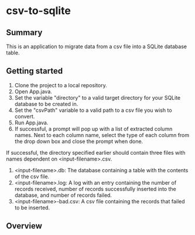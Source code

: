 # csv-to-sqlite

## Summary
This is an application to migrate data from a csv file into a SQLite database table.
## Getting started
1) Clone the project to a local repository.
2) Open App.java.
3) Set the variable "directory" to a valid target directory for your SQLite database to be created in.
4) Set the "csvPath" variable to a valid path to a csv file you wish to convert.
5) Run App.java.
6) If successful, a prompt will pop up with a list of extracted column names. Next to each column name, select the type of each column from the drop down box and close the prompt when done.

If successful, the directory specified earlier should contain three files with names dependent on \<input-filename\>.csv.
1) \<input-filename\>.db: The database containing a table with the contents of the csv file.
2) \<input-filename\>.log: A log with an entry containing the number of records received, number of records successfully inserted into the database, and number of records failed.
3) \<input-filename\>-bad.csv: A csv file containing the records that failed to be inserted.

## Overview
